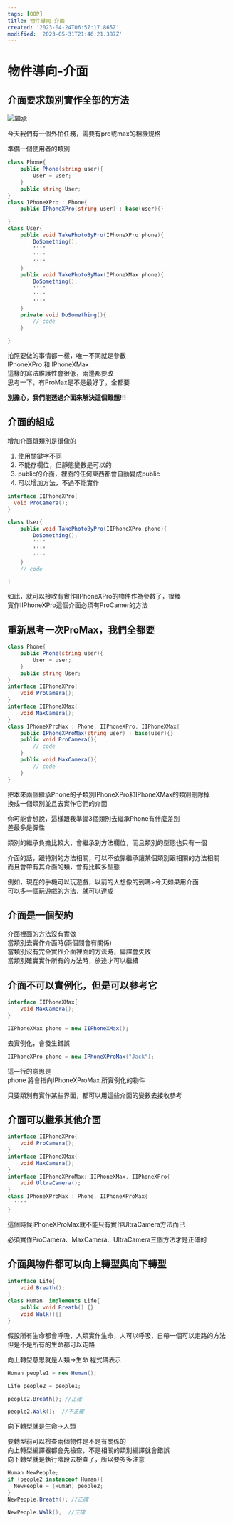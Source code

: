 ```yaml
---
tags: [OOP]
title: 物件導向-介面
created: '2023-04-24T06:57:17.865Z'
modified: '2023-05-31T21:46:21.387Z'
---
```


# 物件導向-介面

## 介面要求類別實作全部的方法

![繼承](https://images2.imgbox.com/55/0b/zBQBvSzj_o.jpg?download=true)

今天我們有一個外拍任務，需要有pro或max的相機規格

準備一個使用者的類別
```csharp
class Phone{
    public Phone(string user){
        User = user;
    }
    public string User;
}
class IPhoneXPro : Phone{
    public IPhoneXPro(string user) : base(user){}

}
class User{
    public void TakePhotoByPro(IPhoneXPro phone){
        DoSomething();
        ''''
        ''''
        ''''
    }
    public void TakePhotoByMax(IPhoneXMax phone){
        DoSomething();
        ''''
        ''''
        ''''
    }
    private void DoSomething(){
        // code
    }

}
```
拍照要做的事情都一樣，唯一不同就是參數  
IPhoneXPro 和 IPhoneXMax  
這樣的寫法維護性會很低，兩邊都要改  
思考一下，有ProMax是不是最好了，全都要

**別擔心，我們能透過介面來解決這個難題!!!**

## 介面的組成

增加介面跟類別是很像的

1. 使用關鍵字不同
2. 不能存欄位，但靜態變數是可以的
3. public的介面，裡面的任何東西都會自動變成public
4. 可以增加方法，不過不能實作

```csharp
interface IIPhoneXPro{
  void ProCamera();
}

class User{
    public void TakePhotoByPro(IIPhoneXPro phone){
        DoSomething();
        ''''
        ''''
        ''''
    }
    // code

}
```
如此，就可以接收有實作IIPhoneXPro的物件作為參數了，很棒  
實作IIPhoneXPro這個介面必須有ProCamer的方法

## 重新思考一次ProMax，我們全都要
```csharp
class Phone{
    public Phone(string user){
        User = user;
    }
    public string User;
}
interface IIPhoneXPro{
    void ProCamera();
}
interface IIPhoneXMax{
    void MaxCamera();
}
class IPhoneXProMax : Phone, IIPhoneXPro, IIPhoneXMax{
    public IPhoneXProMax(string user) : base(user){}
    public void ProCamera(){
        // code
    }
    public void MaxCamera(){
        // code
    }
}
```

把本來兩個繼承Phone的子類別IPhoneXPro和IPhoneXMax的類別刪除掉  
換成一個類別並且去實作它們的介面

你可能會想說，這樣跟我準備3個類別去繼承Phone有什麼差別  
差最多是彈性

類別的繼承負擔比較大，會繼承到方法欄位，而且類別的型態也只有一個

介面的話，跟特別的方法相關，可以不依靠繼承讓某個類別跟相關的方法相關  
而且會帶有其介面的類，會有比較多型態

例如，現在的手機可以玩遊戲，以前的人想像的到嗎>今天如果用介面  
可以多一個玩遊戲的方法，就可以達成

## 介面是一個契約
介面裡面的方法沒有實做  
當類別去實作介面時(兩個間會有關係)  
當類別沒有完全實作介面裡面的方法時，編譯會失敗  
當類別確實實作所有的方法時，旅途才可以繼續

## 介面不可以實例化，但是可以參考它

```csharp
interface IIPhoneXMax{
    void MaxCamera();
}

IIPhoneXMax phone = new IIPhoneXMax();
```
去實例化，會發生錯誤

```csharp
IIPhoneXPro phone = new IPhoneXProMax("Jack");
```
這一行的意思是  
phone 將會指向IPhoneXProMax 所實例化的物件

只要類別有實作某些界面，都可以用這些介面的變數去接收參考

## 介面可以繼承其他介面

```csharp
interface IIPhoneXPro{
    void ProCamera();
}
interface IIPhoneXMax{
    void MaxCamera();
}
interface IIPhoneXProMax: IIPhoneXMax, IIPhoneXPro{
    void UltraCamera();
}
class IPhoneXProMax : Phone, IIPhoneXProMax{
  ''''
}
```
這個時候IPhoneXProMax就不能只有實作UltraCamera方法而已

必須實作ProCamera、MaxCamera、UltraCamera三個方法才是正確的

## 介面與物件都可以向上轉型與向下轉型

```java
interface Life{
    void Breath();
}
class Human  implements Life{
    public void Breath() {}
    void Walk(){}
}
```

假設所有生命都會呼吸，人類實作生命，人可以呼吸，自帶一個可以走路的方法  
但是不是所有的生命都可以走路

向上轉型意思就是人類->生命
程式碼表示

```java
Human people1 = new Human();

Life people2 = people1;

people2.Breath(); //正確

people2.Walk();  //不正確
```


向下轉型就是生命->人類

要轉型前可以檢查兩個物件是不是有關係的  
向上轉型編譯器都會先檢查，不是相關的類別編譯就會錯誤  
向下轉型就是執行階段去檢查了，所以要多多注意

```java
Human NewPeople;
if (people2 instanceof Human){
  NewPeople = (Human) people2;
}
NewPeople.Breath(); //正確

NewPeople.Walk();  //正確

```

















